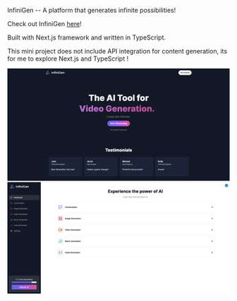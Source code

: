 InfiniGen -- A platform that generates infinite possibilities!

Check out InfiniGen [here](https://infinigen.vercel.app/)!

Built with Next.js framework and written in TypeScript.

This mini project does not include API integration for content generation, its for me to explore Next.js and TypeScript !

![Landing Page](public/landingPage.png)
![dashboard](public/dashboard.png)
